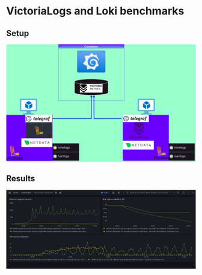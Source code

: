 # VictoriaLogs and Loki benchmarks

## Setup 

![alt text](Setup.png)



## Results

![alt text](Results.png)